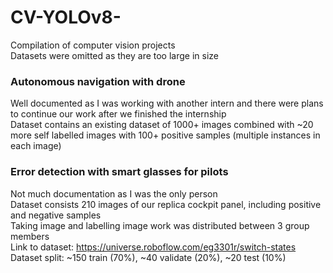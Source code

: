 # CV-YOLOv8-
Compilation of computer vision projects  
Datasets were omitted as they are too large in size

### Autonomous navigation with drone
Well documented as I was working with another intern and there were plans to continue our work after we finished the internship  
Dataset contains an existing dataset of 1000+ images combined with ~20 more self labelled images with 100+ positive samples (multiple instances in each image)  


### Error detection with smart glasses for pilots
Not much documentation as I was the only person  
Dataset consists 210 images of our replica cockpit panel, including positive and negative samples  
Taking image and labelling image work was distributed between 3 group members  
Link to dataset: https://universe.roboflow.com/eg3301r/switch-states  
Dataset split: ~150 train (70%), ~40 validate (20%), ~20 test (10%)
